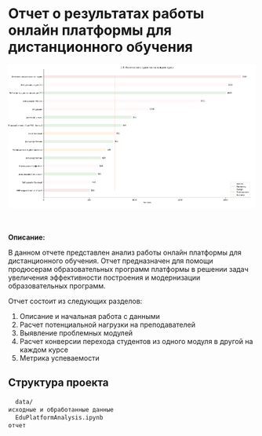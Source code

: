 # Отчет о результатах работы онлайн платформы для дистанционного обучения

![alt text](rep_logo.png)

<br><br>
**Описание:**

В данном отчете представлен анализ работы онлайн платформы для дистанционного обучения. Отчет предназначен для помощи продюсерам образовательных программ платформы в решении задач увеличения эффективности построения и модернизации образовательных программ.

Отчет состоит из следующих разделов:

1. Описание и начальная работа с данными
2. Расчет потенциальной нагрузки на преподавателей
3. Выявление проблемных модулей
4. Расчет конверсии перехода студентов из одного модуля в другой на каждом курсе
5. Метрика успеваемости

## Структура проекта
      data/                                                                               исходные и обработанные данные
      EduPlatformAnalysis.ipynb                                                           отчет


